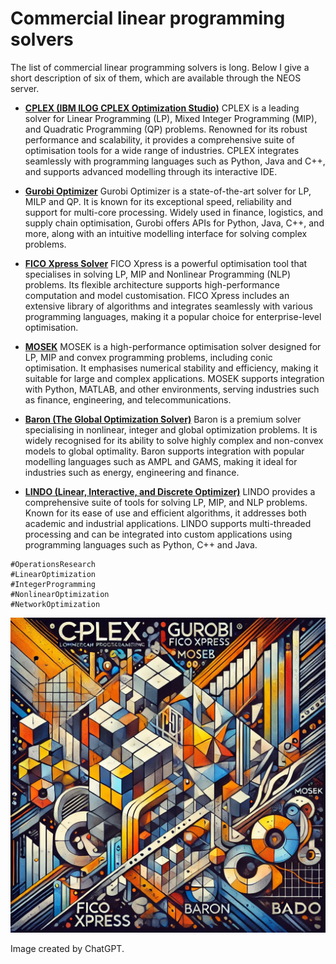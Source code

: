 # Commercial linear programming solvers

The list of commercial linear programming solvers is long. Below I give a short description of six of them, which are available through the NEOS server.


+ [**CPLEX (IBM ILOG CPLEX Optimization Studio)**](https://www.ibm.com/products/ilog-cplex-optimization-studio)
CPLEX is a leading solver for Linear Programming (LP), Mixed Integer Programming (MIP), and Quadratic Programming (QP) problems. Renowned for its robust performance and scalability, it provides a comprehensive suite of optimisation tools for a wide range of industries. CPLEX integrates seamlessly with programming languages such as Python, Java and C++, and supports advanced modelling through its interactive IDE.


+ [**Gurobi Optimizer**](https://www.gurobi.com/solutions/gurobi-optimizer/)
Gurobi Optimizer is a state-of-the-art solver for LP, MILP and QP. It is known for its exceptional speed, reliability and support for multi-core processing. Widely used in finance, logistics, and supply chain optimisation, Gurobi offers APIs for Python, Java, C++, and more, along with an intuitive modelling interface for solving complex problems.


+ [**FICO Xpress Solver**](https://www.fico.com/en/products/fico-xpress-optimization)
FICO Xpress is a powerful optimisation tool that specialises in solving LP, MIP and Nonlinear Programming (NLP) problems. Its flexible architecture supports high-performance computation and model customisation. FICO Xpress includes an extensive library of algorithms and integrates seamlessly with various programming languages, making it a popular choice for enterprise-level optimisation.


+ [**MOSEK**](https://www.mosek.com/)
MOSEK is a high-performance optimisation solver designed for LP, MIP and convex programming problems, including conic optimisation. It emphasises numerical stability and efficiency, making it suitable for large and complex applications. MOSEK supports integration with Python, MATLAB, and other environments, serving industries such as finance, engineering, and telecommunications.


+ [**Baron (The Global Optimization Solver)**](https://minlp.com/)
Baron is a premium solver specialising in nonlinear, integer and global optimization problems. It is widely recognised for its ability to solve highly complex and non-convex models to global optimality. Baron supports integration with popular modelling languages such as AMPL and GAMS, making it ideal for industries such as energy, engineering and finance.


+ [**LINDO (Linear, Interactive, and Discrete Optimizer)**](https://www.lindo.com/)
LINDO provides a comprehensive suite of tools for solving LP, MIP, and NLP problems. Known for its ease of use and efficient algorithms, it addresses both academic and industrial applications. LINDO supports multi-threaded processing and can be integrated into custom applications using programming languages such as Python, C++ and Java.


```
#OperationsResearch
#LinearOptimization
#IntegerProgramming
#NonlinearOptimization
#NetworkOptimization
```

![Commercial linear programming solvers](./img.webp)

Image created by ChatGPT.

 
